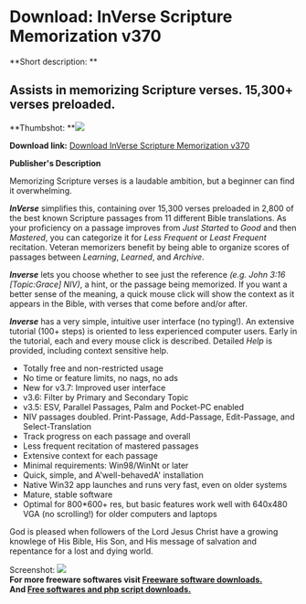 # Download: InVerse Scripture Memorization v370

**Short description: **

## Assists in memorizing Scripture verses. 15,300+ verses preloaded.

  
**Thumbshot: **![](http://www.freewarefiles.com/screenshot/inverse_md.gif)   
  
**Download link:** [Download InVerse Scripture Memorization v370](http://freesoftwares.boysofts.com/InVerse-Scripture-Memorization-V_program_3003.html)  
  

**Publisher's Description**  
  

Memorizing Scripture verses is a laudable ambition, but a beginner can find it
overwhelming.

**_InVerse_** simplifies this, containing over 15,300 verses preloaded in 2,800 of the best known Scripture passages from 11 different Bible translations. As your proficiency on a passage improves from _Just Started_ to _Good_ and then _Mastered_, you can categorize it for _Less Frequent_ or _Least Frequent_ recitation. Veteran memorizers benefit by being able to organize scores of passages between _Learning_, _Learned_, and _Archive_.

**_Inverse_** lets you choose whether to see just the reference _(e.g. John 3:16 [Topic:Grace] NIV)_, a hint, or the passage being memorized. If you want a better sense of the meaning, a quick mouse click will show the context as it appears in the Bible, with verses that come before and/or after.

**_Inverse_** has a very simple, intuitive user interface (no typing!). An extensive tutorial (100+ steps) is oriented to less experienced computer users. Early in the tutorial, each and every mouse click is described. Detailed _Help_ is provided, including context sensitive help. 

  * Totally free and non-restricted usage
  * No time or feature limits, no nags, no ads
  * New for v3.7: Improved user interface
  * v3.6: Filter by Primary and Secondary Topic
  * v3.5: ESV, Parallel Passages, Palm and Pocket-PC enabled
  * NIV passages doubled. Print-Passage, Add-Passage, Edit-Passage, and Select-Translation 
  * Track progress on each passage and overall
  * Less frequent recitation of mastered passages
  * Extensive context for each passage
  * Minimal requirements: Win98/WinNt or later
  * Quick, simple, and A'well-behavedA' installation
  * Native Win32 app launches and runs very fast, even on older systems
  * Mature, stable software 
  * Optimal for 800*600+ res, but basic features work well with 640x480 VGA (no scrolling!) for older computers and laptops

God is pleased when followers of the Lord Jesus Christ have a growing knowlege
of His Bible, His Son, and His message of salvation and repentance for a lost
and dying world.

  
  
Screenshot: ![](http://www.freewarefiles.com/screenshot/inverse.gif)  
**For more freeware softwares visit [Freeware software downloads.](http://freesoftwares.boysofts.com/)**   
**And [Free softwares and php script downloads.](http://www.boysofts.com/)**

